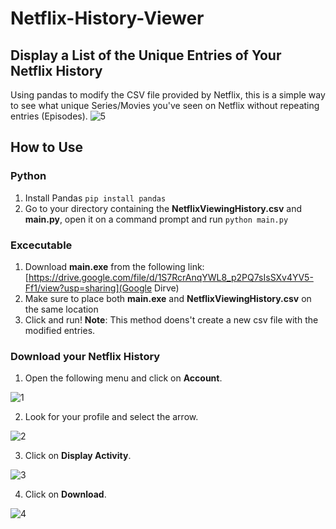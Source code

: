 # Netflix-History-Viewer
## Display a List of the Unique Entries of Your Netflix History 
Using pandas to modify the CSV file provided by Netflix, this is a simple way to see what unique Series/Movies you've seen on Netflix without repeating entries (Episodes).
![5](https://github.com/Riczap/Netflix-History-Viewer/assets/77018982/a3d9f7e8-842e-420e-82c4-34549a4ff0ac)

## How to Use
### Python
1. Install Pandas `pip install pandas`
2. Go to your directory containing the **NetflixViewingHistory.csv** and **main.py**, open it on a command prompt and run `python main.py`

### Excecutable
1. Download **main.exe** from the following link: [https://drive.google.com/file/d/1S7RcrAnqYWL8_p2PQ7sIsSXv4YV5-Ff1/view?usp=sharing](Google Dirve)
2. Make sure to place both **main.exe** and **NetflixViewingHistory.csv** on the same location
3. Click and run!
**Note**: This method doens't create a new csv file with the modified entries.

### Download your Netflix History
1. Open the following menu and click on **Account**.

![1](https://github.com/Riczap/Netflix-History-Viewer/assets/77018982/df3d9768-a346-4f77-8af0-820f67a914fe)

2.  Look for your profile and select the arrow.

![2](https://github.com/Riczap/Netflix-History-Viewer/assets/77018982/d614396a-0f66-46b2-81c8-98a936c2fca6)

3. Click on **Display Activity**.

![3](https://github.com/Riczap/Netflix-History-Viewer/assets/77018982/75700405-23ad-450e-8c59-ba43f65d6e2b)

4. Click on **Download**.

![4](https://github.com/Riczap/Netflix-History-Viewer/assets/77018982/3f25905e-befa-4557-9d88-a0ce4e805465)

